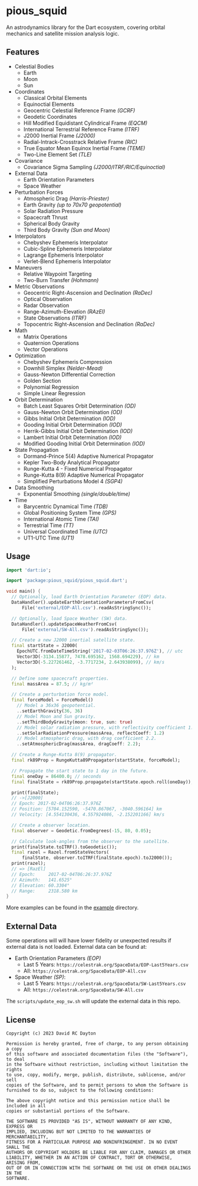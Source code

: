 # pious_squid

An astrodynamics library for the Dart ecosystem, covering orbital mechanics
and satellite mission analysis logic.

## Features

- Celestial Bodies
  - Earth
  - Moon
  - Sun
- Coordinates
  - Classical Orbital Elements
  - Equinoctial Elements
  - Geocentric Celestial Reference Frame _(GCRF)_
  - Geodetic Coordinates
  - Hill Modified Equidistant Cylindrical Frame _(EQCM)_
  - International Terrestrial Reference Frame _(ITRF)_
  - J2000 Inertial Frame _(J2000)_
  - Radial-Intrack-Crosstrack Relative Frame _(RIC)_
  - True Equator Mean Equinox Inertial Frame _(TEME)_
  - Two-Line Element Set _(TLE)_
- Covariance
  - Covariance Sigma Sampling _(J2000/ITRF/RIC/Equinoctial)_
- External Data
  - Earth Orientation Parameters
  - Space Weather
- Perturbation Forces
  - Atmospheric Drag _(Harris-Priester)_
  - Earth Gravity _(up to 70x70 geopotential)_
  - Solar Radiation Pressure
  - Spacecraft Thrust
  - Spherical Body Gravity
  - Third Body Gravity _(Sun and Moon)_
- Interpolators
  - Chebyshev Ephemeris Interpolator
  - Cubic-Spline Ephemeris Interpolator
  - Lagrange Ephemeris Interpolator
  - Verlet-Blend Ephemeris Interpolator
- Maneuvers
  - Relative Waypoint Targeting
  - Two-Burn Transfer _(Hohmann)_
- Metric Observations
  - Geocentric Right-Ascension and Declination _(RaDec)_
  - Optical Observation
  - Radar Observation
  - Range-Azimuth-Elevation _(RAzEl)_
  - State Observations _(ITRF)_
  - Topocentric Right-Ascension and Declination _(RaDec)_
- Math
  - Matrix Operations
  - Quaternion Operations
  - Vector Operations
- Optimization
  - Chebyshev Ephemeris Compression
  - Downhill Simplex _(Nelder-Mead)_
  - Gauss-Newton Differential Correction
  - Golden Section
  - Polynomial Regression
  - Simple Linear Regression
- Orbit Determination
  - Batch Least Squares Orbit Determination _(OD)_
  - Gauss-Newton Orbit Determination _(OD)_
  - Gibbs Initial Orbit Determination _(IOD)_
  - Gooding Initial Orbit Determination _(IOD)_
  - Herrik-Gibbs Initial Orbit Determination _(IOD)_
  - Lambert Initial Orbit Determination _(IOD)_
  - Modified Gooding Initial Orbit Determination _(IOD)_
- State Propagation
  - Dormand-Prince 5(4) Adaptive Numerical Propagator
  - Kepler Two-Body Analytical Propagator
  - Runge-Kutta 4 - Fixed Numerical Propagator
  - Runge-Kutta 8(9) Adaptive Numerical Propagator
  - Simplified Perturbations Model 4 _(SGP4)_
- Data Smoothing
  - Exponential Smoothing _(single/double/time)_
- Time
  - Barycentric Dynamical Time _(TDB)_
  - Global Positioning System Time _(GPS)_
  - International Atomic Time _(TAI)_
  - Terrestrial Time _(TT)_
  - Universal Coordinated Time _(UTC)_
  - UT1-UTC Time _(UT1)_

## Usage

```dart
import 'dart:io';

import 'package:pious_squid/pious_squid.dart';

void main() {
  // Optionally, load Earth Orientation Parameter (EOP) data.
  DataHandler().updateEarthOrientationParametersFromCsv(
      File('external/EOP-All.csv').readAsStringSync());

  // Optionally, load Space Weather (SW) data.
  DataHandler().updateSpaceWeatherFromCsv(
      File('external/SW-All.csv').readAsStringSync());

  // Create a new J2000 inertial satellite state.
  final startState = J2000(
    EpochUTC.fromDateTimeString('2017-02-03T06:26:37.976Z'), // utc
    Vector3D(-3134.15877, 7478.695162, 1568.694229), // km
    Vector3D(-5.227261462, -3.7717234, 2.643938099), // km/s
  );

  // Define some spacecraft properties.
  final massArea = 87.5; // kg/m²

  // Create a perturbation force model.
  final forceModel = ForceModel()
    // Model a 36x36 geopotential.
    ..setEarthGravity(36, 36)
    // Model Moon and Sun gravity.
    ..setThirdBodyGravity(moon: true, sun: true)
    // Model solar radiation pressure, with reflectivity coefficient 1.2.
    ..setSolarRadiationPressure(massArea, reflectCoeff: 1.2)
    // Model atmospheric drag, with drag coefficient 2.2.
    ..setAtmosphericDrag(massArea, dragCoeff: 2.2);

  // Create a Runge-Kutta 8(9) propagator.
  final rk89Prop = RungeKutta89Propagator(startState, forceModel);

  // Propagate the start state to 1 day in the future.
  final oneDay = 86400.0; // seconds
  final finalState = rk89Prop.propagate(startState.epoch.roll(oneDay));

  print(finalState);
  // ->[J2000]
  // Epoch: 2017-02-04T06:26:37.976Z
  // Position: [5704.152590, -5470.867067, -3040.596164] km
  // Velocity: [4.554130436, 4.557924086, -2.152201166] km/s

  // Create a observer location.
  final observer = Geodetic.fromDegrees(-15, 80, 0.05);

  // Calculate look-angles from the observer to the satellite.
  print(finalState.toITRF().toGeodetic());
  final razel = Razel.fromStateVectors(
      finalState, observer.toITRF(finalState.epoch).toJ2000());
  print(razel);
  // => [RazEl]
  // Epoch:     2017-02-04T06:26:37.976Z
  // Azimuth:   141.6525°
  // Elevation: 60.3304°
  // Range:     2318.580 km
}
```
More examples can be found in the
[example](https://github.com/david-rc-dayton/pious_squid/tree/master/example)
directory.

## External Data

Some operations will will have lower fidelity or unexpected results if external
data is not loaded. External data can be found at:

- Earth Orientation Parameters _(EOP)_
  - Last 5 Years: `https://celestrak.org/SpaceData/EOP-Last5Years.csv`
  - All: `https://celestrak.org/SpaceData/EOP-All.csv`
- Space Weather _(SP)_:
  - Last 5 Years: `https://celestrak.org/SpaceData/SW-Last5Years.csv`
  - All: `https://celestrak.org/SpaceData/SW-All.csv`

The `scripts/update_eop_sw.sh` will update the external data in this repo.

## License

```text
Copyright (c) 2023 David RC Dayton

Permission is hereby granted, free of charge, to any person obtaining a copy
of this software and associated documentation files (the "Software"), to deal
in the Software without restriction, including without limitation the rights
to use, copy, modify, merge, publish, distribute, sublicense, and/or sell
copies of the Software, and to permit persons to whom the Software is
furnished to do so, subject to the following conditions:

The above copyright notice and this permission notice shall be included in all
copies or substantial portions of the Software.

THE SOFTWARE IS PROVIDED "AS IS", WITHOUT WARRANTY OF ANY KIND, EXPRESS OR
IMPLIED, INCLUDING BUT NOT LIMITED TO THE WARRANTIES OF MERCHANTABILITY,
FITNESS FOR A PARTICULAR PURPOSE AND NONINFRINGEMENT. IN NO EVENT SHALL THE
AUTHORS OR COPYRIGHT HOLDERS BE LIABLE FOR ANY CLAIM, DAMAGES OR OTHER
LIABILITY, WHETHER IN AN ACTION OF CONTRACT, TORT OR OTHERWISE, ARISING FROM,
OUT OF OR IN CONNECTION WITH THE SOFTWARE OR THE USE OR OTHER DEALINGS IN THE
SOFTWARE.
```
